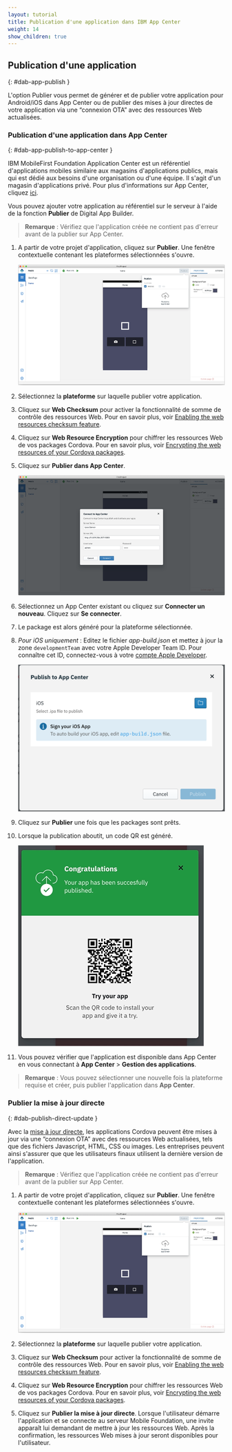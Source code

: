 ```yaml
---
layout: tutorial
title: Publication d'une application dans IBM App Center
weight: 14
show_children: true
---
```

<!-- NLS_CHARSET=UTF-8 -->

## Publication d'une application
{: #dab-app-publish }

L'option Publier vous permet de générer et de publier votre application pour Android/iOS dans App Center ou de publier des mises à jour directes de votre application via une “connexion OTA” avec des ressources Web actualisées.

### Publication d'une application dans App Center
{: #dab-app-publish-to-app-center }

IBM MobileFirst Foundation Application Center est un référentiel d'applications mobiles similaire aux magasins d'applications publics, mais qui est dédié aux besoins d'une organisation ou d'une équipe. Il s'agit d'un magasin d'applications privé. Pour plus d'informations sur App Center, cliquez [ici](http://mobilefirstplatform.ibmcloud.com/tutorials/en/foundation/8.0/appcenter/app-center-tutorial/).

Vous pouvez ajouter votre application au référentiel sur le serveur à l'aide de la fonction **Publier** de Digital App Builder.

>**Remarque** : Vérifiez que l'application créée ne contient pas d'erreur avant de la publier sur App Center.

1. A partir de votre projet d'application, cliquez sur **Publier**. Une fenêtre contextuelle contenant les plateformes sélectionnées s'ouvre.

    ![Publier](dab-publish.png)

2. Sélectionnez la **plateforme** sur laquelle publier votre application.

3. Cliquez sur **Web Checksum** pour activer la fonctionnalité de somme de contrôle des ressources Web. Pour en savoir plus, voir [Enabling the web resources checksum feature](https://mobilefirstplatform.ibmcloud.com/tutorials/en/foundation/8.0/application-development/cordova-apps/securing-apps/#enabling-the-web-resources-checksum-feature).

4. Cliquez sur **Web Resource Encryption** pour chiffrer les ressources Web de vos packages Cordova. Pour en savoir plus, voir [Encrypting the web resources of your Cordova packages](https://mobilefirstplatform.ibmcloud.com/tutorials/en/foundation/8.0/application-development/cordova-apps/securing-apps/#encrypting-the-web-resources-of-your-cordova-packages).

2. Cliquez sur **Publier dans App Center**.

    ![Publier dans App Center](dab-publish-app-center.png)

3. Sélectionnez un App Center existant ou cliquez sur **Connecter un nouveau**. Cliquez sur **Se connecter**.
4. Le package est alors généré pour la plateforme sélectionnée.
5. *Pour iOS uniquement* : Editez le fichier *app-build.json* et mettez à jour la zone `developmentTeam` avec votre Apple Developer Team ID. Pour connaître cet ID, connectez-vous à votre [compte Apple Developer](https://developer.apple.com/account/#/membership). 

    ![Publier sur iOS](dab-publish-ios.png)

6. Cliquez sur **Publier** une fois que les packages sont prêts.
7. Lorsque la publication aboutit, un code QR est généré.

    ![Code QR de publication dans App Center](dab-publish-code-scan.png)

8. Vous pouvez vérifier que l'application est disponible dans App Center en vous connectant à **App Center** > **Gestion des applications**.

>**Remarque** : Vous pouvez sélectionner une nouvelle fois la plateforme requise et créer, puis publier l'application dans **App Center**.

### Publier la mise à jour directe
{: #dab-publish-direct-update }

Avec la [mise à jour directe](https://mobilefirstplatform.ibmcloud.com/tutorials/en/foundation/8.0/application-development/direct-update/), les applications Cordova peuvent être mises à jour via une “connexion OTA” avec des ressources Web actualisées, tels que des fichiers Javascript, HTML, CSS ou images. Les entreprises peuvent ainsi s'assurer que que les utilisateurs finaux utilisent la dernière version de l'application.

>**Remarque** : Vérifiez que l'application créée ne contient pas d'erreur avant de la publier sur App Center.

1. A partir de votre projet d'application, cliquez sur **Publier**. Une fenêtre contextuelle contenant les plateformes sélectionnées s'ouvre.

    ![Publier](dab-publish.png)

2. Sélectionnez la **plateforme** sur laquelle publier votre application.

3. Cliquez sur **Web Checksum** pour activer la fonctionnalité de somme de contrôle des ressources Web. Pour en savoir plus, voir [Enabling the web resources checksum feature](https://mobilefirstplatform.ibmcloud.com/tutorials/en/foundation/8.0/application-development/cordova-apps/securing-apps/#enabling-the-web-resources-checksum-feature).

4. Cliquez sur **Web Resource Encryption** pour chiffrer les ressources Web de vos packages Cordova. Pour en savoir plus, voir [Encrypting the web resources of your Cordova packages](https://mobilefirstplatform.ibmcloud.com/tutorials/en/foundation/8.0/application-development/cordova-apps/securing-apps/#encrypting-the-web-resources-of-your-cordova-packages).
5. Cliquez sur **Publier la mise à jour directe**. Lorsque l'utilisateur démarre l'application et se connecte au serveur Mobile Foundation, une invite apparaît lui demandant de mettre à jour les ressources Web. Après la confirmation, les ressources Web mises à jour seront disponibles pour l'utilisateur.
